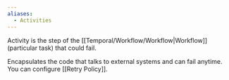 ```yaml
---
aliases:
  - Activities
---
```

Activity is the step of the [[Temporal/Workflow/Workflow|Workflow]] (particular task) that could fail.

Encapsulates the code that talks to external systems and can fail anytime. You can configure [[Retry Policy]].